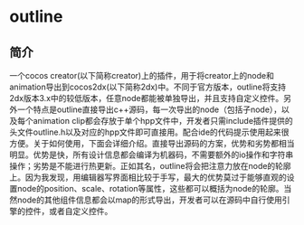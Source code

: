 outline
=======
简介
-------
一个cocos creator(以下简称creator)上的插件，用于将creator上的node和animation导出到cocos2dx(以下简称2dx)中。不同于官方版本，outline将支持2dx版本3.x中的较低版本，任意node都能被单独导出，并且支持自定义控件。另外一个特点是outline直接导出c++源码，每一次导出的node（包括子node），以及每个animation clip都会存放于单个hpp文件中，开发者只需include插件提供的头文件outline.h以及对应的hpp文件即可直接用。配合ide的代码提示使用起来很方便。关于如何使用，下面会详细介绍。直接导出源码的方案，优势和劣势都相当明显。优势是快，所有设计信息都会编译为机器码，不需要额外的io操作和字符串操作；劣势是不能进行热更新。正如其名，outline将会把注意力放在node的轮廓上。因为我发现，用编辑器写界面相比较于手写，最大的优势莫过于能够直观的设置node的position、scale、rotation等属性，这些都可以概括为node的轮廓。当然node的其他组件信息都会以map的形式导出，开发者可以在源码中自行使用引擎的控件，或者自定义控件。
